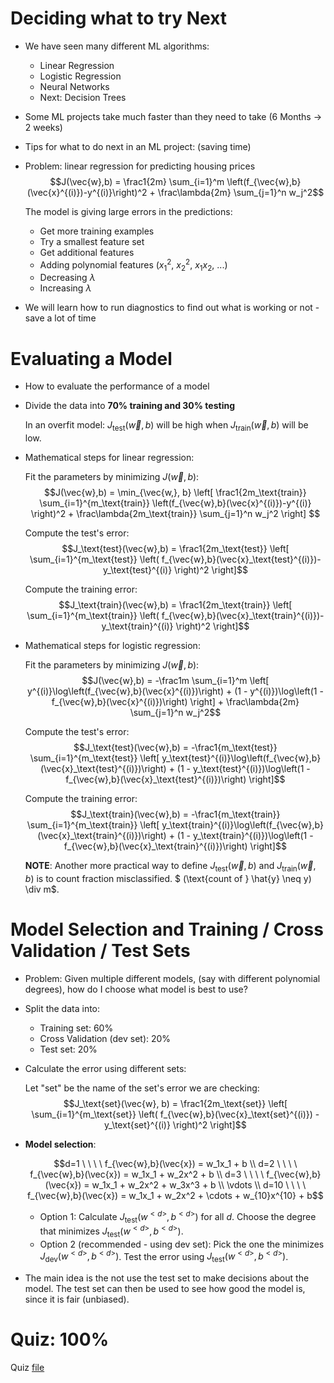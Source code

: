 # Deciding what to try Next
* We have seen many different ML algorithms:
    * Linear Regression
    * Logistic Regression
    * Neural Networks
    * Next: Decision Trees
* Some ML projects take much faster than they need to take (6 Months -> 2 weeks)
* Tips for what to do next in an ML project: (saving time)
* Problem: linear regression for predicting housing prices
    $$J(\vec{w},b) = \frac1{2m} \sum_{i=1}^m \left(f_{\vec{w},b}(\vec{x}^{(i)})-y^{(i)}\right)^2 + \frac\lambda{2m} \sum_{j=1}^n w_j^2$$

    The model is giving large errors in the predictions:
    * Get more training examples
    * Try a smallest feature set
    * Get additional features
    * Adding polynomial features ($x_1^2$, $x_2^2$, $x_1x_2$, ...)
    * Decreasing $\lambda$
    * Increasing $\lambda$
* We will learn how to run diagnostics to find out what is working or not - save a lot of time

# Evaluating a Model
* How to evaluate the performance of a model
* Divide the data into **70% training and 30% testing**

    In an overfit model: $J_\text{test}(\vec{w},b)$ will be high when $J_\text{train}(\vec{w},b)$ will be low.
* Mathematical steps for linear regression:

    Fit the parameters by minimizing $J(\vec{w},b)$:
    $$J(\vec{w},b) = \min_{\vec{w,}, b} \left[ \frac1{2m_\text{train}} \sum_{i=1}^{m_\text{train}} \left(f_{\vec{w},b}(\vec{x}^{(i)})-y^{(i)} \right)^2 +  \frac\lambda{2m_\text{train}} \sum_{j=1}^n w_j^2 \right] $$

    Compute the test's error:
    $$J_\text{test}(\vec{w},b) = \frac1{2m_\text{test}} \left[ \sum_{i=1}^{m_\text{test}} \left( f_{\vec{w},b}(\vec{x}_\text{test}^{(i)})-y_\text{test}^{(i)} \right)^2 \right]$$

    Compute the training error:
    $$J_\text{train}(\vec{w},b) = \frac1{2m_\text{train}} \left[ \sum_{i=1}^{m_\text{train}} \left( f_{\vec{w},b}(\vec{x}_\text{train}^{(i)})-y_\text{train}^{(i)} \right)^2 \right]$$
* Mathematical steps for logistic regression:

    Fit the parameters by minimizing $J(\vec{w},b)$:
    $$J(\vec{w},b) = -\frac1m \sum_{i=1}^m \left[ y^{(i)}\log\left(f_{\vec{w},b}(\vec{x}^{(i)})\right) + (1 - y^{(i)})\log\left(1 - f_{\vec{w},b}(\vec{x}^{(i)})\right) \right] + \frac\lambda{2m} \sum_{j=1}^n w_j^2$$

    Compute the test's error:
    $$J_\text{test}(\vec{w},b) = -\frac1{m_\text{test}} \sum_{i=1}^{m_\text{test}} \left[ y_\text{test}^{(i)}\log\left(f_{\vec{w},b}(\vec{x}_\text{test}^{(i)})\right) + (1 - y_\text{test}^{(i)})\log\left(1 - f_{\vec{w},b}(\vec{x}_\text{test}^{(i)})\right) \right]$$

    Compute the training error:
    $$J_\text{train}(\vec{w},b) = -\frac1{m_\text{train}} \sum_{i=1}^{m_\text{train}} \left[ y_\text{train}^{(i)}\log\left(f_{\vec{w},b}(\vec{x}_\text{train}^{(i)})\right) + (1 - y_\text{train}^{(i)})\log\left(1 - f_{\vec{w},b}(\vec{x}_\text{train}^{(i)})\right) \right]$$

    **NOTE**: Another more practical way to define $J_\text{test}(\vec{w},b)$ and $J_\text{train}(\vec{w},b)$ is to count fraction misclassified. $ (\text{count of } \hat{y} \neq y) \div m$.

# Model Selection and Training / Cross Validation / Test Sets
* Problem: Given multiple different models, (say with different polynomial degrees), how do I choose what model is best to use?
* Split the data into:
    * Training set: 60%
    * Cross Validation (dev set): 20%
    * Test set: 20%
* Calculate the error using different sets:

    Let "$\text{set}$" be the name of the set's error we are checking:
    $$J_\text{set}(\vec{w}, b) = \frac1{2m_\text{set}} \left[ \sum_{i=1}^{m_\text{set}} \left( f_{\vec{w},b}(\vec{x}_\text{set}^{(i)}) - y_\text{set}^{(i)} \right)^2 \right]$$
* **Model selection**:

    $$d=1 \ \ \ \ f_{\vec{w},b}(\vec{x}) = w_1x_1 + b \\ d=2 \ \ \ \ f_{\vec{w},b}(\vec{x}) = w_1x_1 + w_2x^2 + b \\ d=3 \ \ \ \ f_{\vec{w},b}(\vec{x}) = w_1x_1 + w_2x^2 + w_3x^3 + b \\ \vdots \\ d=10 \ \ \ \ f_{\vec{w},b}(\vec{x}) = w_1x_1 + w_2x^2 + \cdots + w_{10}x^{10} + b$$

    * Option 1: Calculate $J_\text{test}(w^{<d>}, b^{<d>})$ for all $d$. Choose the degree that minimizes $J_\text{test}(w^{<d>}, b^{<d>})$.
    * Option 2 (recommended - using dev set): Pick the one the minimizes $J_\text{dev}(w^{<d>}, b^{<d>})$. Test the error using $J_\text{test}(w^{<d>}, b^{<d>})$.
* The main idea is the not use the test set to make decisions about the model. The test set can then be used to see how good the model is, since it is fair (unbiased).

# Quiz: 100%
Quiz [file](Quizzes.md#advice-for-applying-machine-learning)